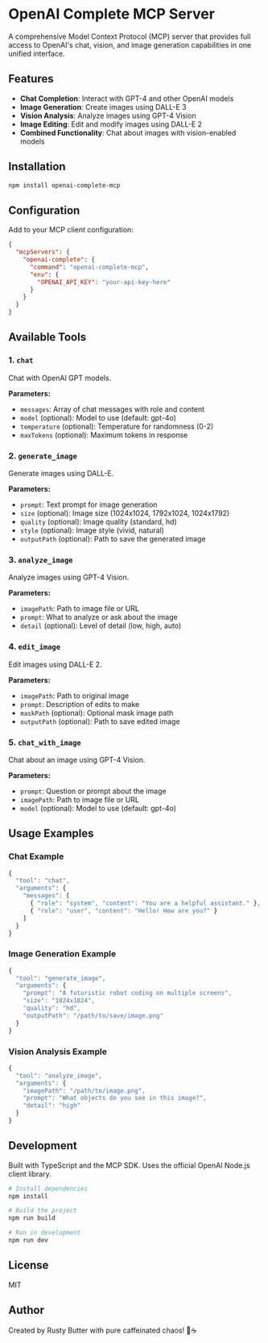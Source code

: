 # OpenAI Complete MCP Server

A comprehensive Model Context Protocol (MCP) server that provides full access to OpenAI's chat, vision, and image generation capabilities in one unified interface.

## Features

- **Chat Completion**: Interact with GPT-4 and other OpenAI models
- **Image Generation**: Create images using DALL-E 3
- **Vision Analysis**: Analyze images using GPT-4 Vision
- **Image Editing**: Edit and modify images using DALL-E 2
- **Combined Functionality**: Chat about images with vision-enabled models

## Installation

```bash
npm install openai-complete-mcp
```

## Configuration

Add to your MCP client configuration:

```json
{
  "mcpServers": {
    "openai-complete": {
      "command": "openai-complete-mcp",
      "env": {
        "OPENAI_API_KEY": "your-api-key-here"
      }
    }
  }
}
```

## Available Tools

### 1. `chat`
Chat with OpenAI GPT models.

**Parameters:**
- `messages`: Array of chat messages with role and content
- `model` (optional): Model to use (default: gpt-4o)
- `temperature` (optional): Temperature for randomness (0-2)
- `maxTokens` (optional): Maximum tokens in response

### 2. `generate_image`
Generate images using DALL-E.

**Parameters:**
- `prompt`: Text prompt for image generation
- `size` (optional): Image size (1024x1024, 1792x1024, 1024x1792)
- `quality` (optional): Image quality (standard, hd)
- `style` (optional): Image style (vivid, natural)
- `outputPath` (optional): Path to save the generated image

### 3. `analyze_image`
Analyze images using GPT-4 Vision.

**Parameters:**
- `imagePath`: Path to image file or URL
- `prompt`: What to analyze or ask about the image
- `detail` (optional): Level of detail (low, high, auto)

### 4. `edit_image`
Edit images using DALL-E 2.

**Parameters:**
- `imagePath`: Path to original image
- `prompt`: Description of edits to make
- `maskPath` (optional): Optional mask image path
- `outputPath` (optional): Path to save edited image

### 5. `chat_with_image`
Chat about an image using GPT-4 Vision.

**Parameters:**
- `prompt`: Question or prompt about the image
- `imagePath`: Path to image file or URL
- `model` (optional): Model to use (default: gpt-4o)

## Usage Examples

### Chat Example
```javascript
{
  "tool": "chat",
  "arguments": {
    "messages": [
      { "role": "system", "content": "You are a helpful assistant." },
      { "role": "user", "content": "Hello! How are you?" }
    ]
  }
}
```

### Image Generation Example
```javascript
{
  "tool": "generate_image",
  "arguments": {
    "prompt": "A futuristic robot coding on multiple screens",
    "size": "1024x1024",
    "quality": "hd",
    "outputPath": "/path/to/save/image.png"
  }
}
```

### Vision Analysis Example
```javascript
{
  "tool": "analyze_image",
  "arguments": {
    "imagePath": "/path/to/image.png",
    "prompt": "What objects do you see in this image?",
    "detail": "high"
  }
}
```

## Development

Built with TypeScript and the MCP SDK. Uses the official OpenAI Node.js client library.

```bash
# Install dependencies
npm install

# Build the project
npm run build

# Run in development
npm run dev
```

## License

MIT

## Author

Created by Rusty Butter with pure caffeinated chaos! 🤖☕